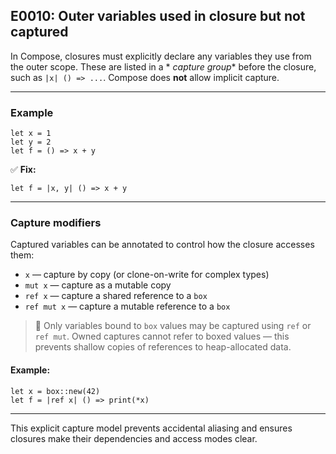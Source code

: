 ## E0010: Outer variables used in closure but not captured

In Compose, closures must explicitly declare any variables they use from the outer scope. These are listed in a *
*capture group** before the closure, such as `|x| () => ...`. Compose does **not** allow implicit capture.

---

### Example

```compose error
let x = 1
let y = 2
let f = () => x + y
```

✅ **Fix:**

```compose
let f = |x, y| () => x + y
```

---

### Capture modifiers

Captured variables can be annotated to control how the closure accesses them:

* `x` — capture by copy (or clone-on-write for complex types)
* `mut x` — capture as a mutable copy
* `ref x` — capture a shared reference to a `box`
* `ref mut x` — capture a mutable reference to a `box`

> 📌 Only variables bound to `box` values may be captured using `ref` or `ref mut`.
> Owned captures cannot refer to boxed values — this prevents shallow copies of references to heap-allocated data.

#### Example:

```cmps
let x = box::new(42)
let f = |ref x| () => print(*x)
```

---

This explicit capture model prevents accidental aliasing and ensures closures make their dependencies and access modes
clear.
